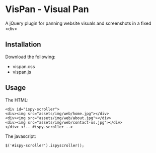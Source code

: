 # VisPan - Visual Pan

A jQuery plugin for panning website visuals and screenshots in a fixed &lt;div&gt;

## Installation

Download the following:

- vispan.css
- vispan.js

## Usage

The HTML:

```
<div id="ispy-scroller">
<div><img src="assets/img/web/home.jpg"></div>
<div><img src="assets/img/web/about.jpg"></div>
<div><img src="assets/img/web/contact-us.jpg"></div>
</div> <!-- #ispy-scroller -->
```

The javascript:

```
$('#ispy-scroller').ispyscroller();
```